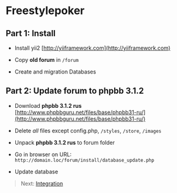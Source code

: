 Freestylepoker
==========

Part 1: Install
-----

- Install yii2 [http://yiiframework.com](http://yiiframework.com)  

- Copy **old forum** in `/forum`

- Create and migration Databases

Part 2: Update forum to phpbb 3.1.2
---------------------------------

- Download **phpbb 3.1.2 rus** [http://www.phpbbguru.net/files/base/phpbb31-ru/](http://www.phpbbguru.net/files/base/phpbb31-ru/)
    
- Delete _all_ files except config.php, `/styles`, `/store`, `/images`

- Unpack **phpbb 3.1.2 rus** to forum folder

- Go in browser on URL: `http://domain.loc/forum/install/database_update.php`

- Update database

 > Next: [Integration](https://github.com/8sun/freestylepoker/blob/master/docs/integration.md)


  
